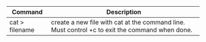 |Command|Description|
|-------|-----------|
|cat > filename| create a new file with cat at the command line. Must control +c to exit the command when done.|
